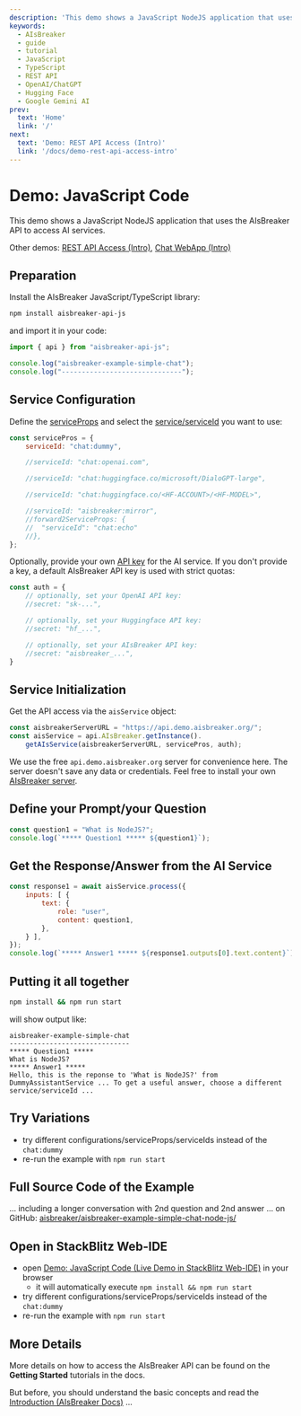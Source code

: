 ```yaml
---
description: 'This demo shows a JavaScript NodeJS application that uses the AIsBreaker API to access AI services.'
keywords:
  - AIsBreaker
  - guide
  - tutorial
  - JavaScript
  - TypeScript
  - REST API
  - OpenAI/ChatGPT
  - Hugging Face
  - Google Gemini AI
prev:
  text: 'Home'
  link: '/'
next:
  text: 'Demo: REST API Access (Intro)'
  link: '/docs/demo-rest-api-access-intro'
---
```


# Demo: JavaScript Code
This demo shows a JavaScript NodeJS application that uses the AIsBreaker API to access AI services.

Other demos: [REST API Access (Intro)](./demo-rest-api-access-intro), [Chat WebApp (Intro)](./demo-chat-webapp-intro)


## Preparation
Install the AIsBreaker JavaScript/TypeScript library:
```bash
npm install aisbreaker-api-js
```
and import it in your code:
```JavaScript
import { api } from "aisbreaker-api-js";

console.log("aisbreaker-example-simple-chat");
console.log("------------------------------");
```

## Service Configuration
Define the [serviceProps](./service-properties) and select the [service/serviceId](./serviceId) you want to use:
```JavaScript
const servicePros = {
    serviceId: "chat:dummy",

    //serviceId: "chat:openai.com",

    //serviceId: "chat:huggingface.co/microsoft/DialoGPT-large",

    //serviceId: "chat:huggingface.co/<HF-ACCOUNT>/<HF-MODEL>",

    //serviceId: "aisbreaker:mirror",
    //forward2ServiceProps: {
    //  "serviceId": "chat:echo"
    //},
};
```

Optionally, provide your own [API key](./api-keys) for the AI service. If you don't provide a key, a default AIsBreaker API key is used with strict quotas:
```JavaScript
const auth = {
    // optionally, set your OpenAI API key:
    //secret: "sk-...",

    // optionally, set your Huggingface API key:
    //secret: "hf_...",

    // optionally, set your AIsBreaker API key:
    //secret: "aisbreaker_...",
}
```

## Service Initialization
Get the API access via the `aisService` object:
```JavaScript
const aisbreakerServerURL = "https://api.demo.aisbreaker.org/";
const aisService = api.AIsBreaker.getInstance().
    getAIsService(aisbreakerServerURL, servicePros, auth);
```
We use the free `api.demo.aisbreaker.org` server for convenience here. The server doesn't save any data or credentials. Feel free to install your own [AIsBreaker server](aisbreaker-server).

## Define your Prompt/your Question
```JavaScript
const question1 = "What is NodeJS?";
console.log(`***** Question1 ***** ${question1}`);
```

## Get the Response/Answer from the AI Service
```JavaScript[aisbreaker-simple-chat.js (part)]
const response1 = await aisService.process({
    inputs: [ {
        text: {
            role: "user",
            content: question1,
        },
    } ],
});
console.log(`***** Answer1 ***** ${response1.outputs[0].text.content}`);
```

## Putting it all together
```bash
npm install && npm run start
```

will show output like:
```
aisbreaker-example-simple-chat
------------------------------
***** Question1 *****
What is NodeJS?
***** Answer1 *****
Hello, this is the reponse to 'What is NodeJS?' from DummyAssistantService ... To get a useful answer, choose a different service/serviceId ...
```

## Try Variations
- try different configurations/serviceProps/serviceIds instead of the `chat:dummy`
- re-run the example with `npm run start`

## Full Source Code of the Example
... including a longer conversation with 2nd question and 2nd answer ... on GitHub: [aisbreaker/aisbreaker-example-simple-chat-node-js/](https://github.com/aisbreaker/aisbreaker-example-simple-chat-node-js/)

## Open in StackBlitz Web-IDE
- open [Demo: JavaScript Code (Live Demo in StackBlitz Web-IDE)](https://stackblitz.com/github/aisbreaker/aisbreaker-example-simple-chat-node-js?title=AIsBreaker+Example+Simple+Chat-node-js&file=aisbreaker-simple-chat.js&startScript=install,start) in your browser
    - it will automatically execute `npm install && npm run start`
- try different configurations/serviceProps/serviceIds instead of the `chat:dummy`
- re-run the example with `npm run start`

## More Details
More details on how to access the AIsBreaker API can be found on the **Getting Started** tutorials in the docs.

But before, you should understand the basic concepts and read the [Introduction (AIsBreaker Docs)](/docs/) ...
